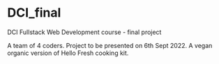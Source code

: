 # DCI_final
DCI Fullstack Web Development course - final project

A team of 4 coders. Project to be presented on 6th Sept 2022. 
A vegan organic version of Hello Fresh cooking kit.
